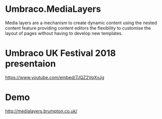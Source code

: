 # Umbraco.MediaLayers
Media layers are a mechanism to create dynamic content using the nested content feature providing content editors the flexibility to customise the layout of pages without having to develop new templates.

# Umbraco UK Festival 2018 presentaion

https://www.youtube.com/embed/7JQZ2VqXvJg

# Demo

http://medialayers.brumpton.co.uk/
